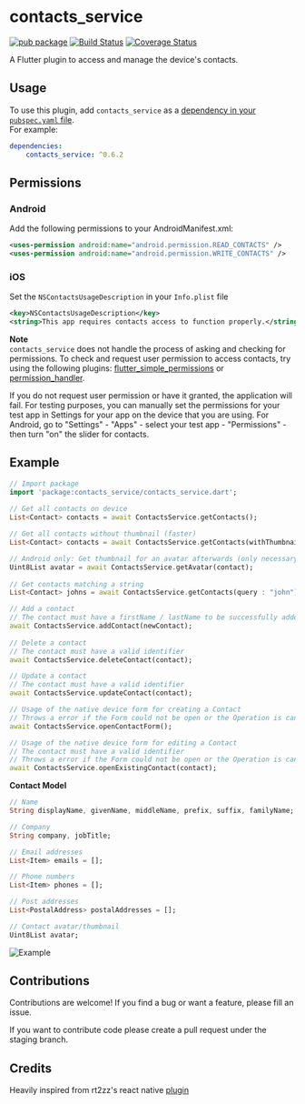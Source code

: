 
# contacts_service  
[![pub package](https://img.shields.io/pub/v/contacts_service.svg)](https://pub.dartlang.org/packages/contacts_service)
[![Build Status](https://travis-ci.com/lukasgit/flutter_contacts.svg?branch=master)](https://travis-ci.com/lukasgit/flutter_contacts)
[![Coverage Status](https://coveralls.io/repos/github/clovisnicolas/flutter_contacts/badge.svg?branch=master)](https://coveralls.io/github/clovisnicolas/flutter_contacts?branch=master)

A Flutter plugin to access and manage the device's contacts.  
  
## Usage  
  
To use this plugin, add `contacts_service` as a [dependency in your `pubspec.yaml` file](https://flutter.io/platform-plugins/).  
For example:  
```yaml  
dependencies:  
    contacts_service: ^0.6.2
```  
  
## Permissions  
### Android  
Add the following permissions to your AndroidManifest.xml:  
  
```xml  
<uses-permission android:name="android.permission.READ_CONTACTS" />  
<uses-permission android:name="android.permission.WRITE_CONTACTS" />  
```  
### iOS
Set the `NSContactsUsageDescription` in your `Info.plist` file  
  
```xml  
<key>NSContactsUsageDescription</key>  
<string>This app requires contacts access to function properly.</string>  
```  

**Note**  
`contacts_service` does not handle the process of asking and checking for permissions. To check and request user permission to access contacts, try using the following plugins: [flutter_simple_permissions](https://github.com/AppleEducate/flutter_simple_permissions)  or [permission_handler](https://pub.dartlang.org/packages/permission_handler).
  
If you do not request user permission or have it granted, the application will fail. For testing purposes, you can manually set the permissions for your test app in Settings for your app on the device that you are using. For Android, go to "Settings" - "Apps" - select your test app - "Permissions" - then turn "on" the slider for contacts.   
  
## Example  

```dart  
// Import package  
import 'package:contacts_service/contacts_service.dart';  
  
// Get all contacts on device
List<Contact> contacts = await ContactsService.getContacts();  

// Get all contacts without thumbnail (faster)
List<Contact> contacts = await ContactsService.getContacts(withThumbnails: false);

// Android only: Get thumbnail for an avatar afterwards (only necessary if `withThumbnails: false` is used)
Uint8List avatar = await ContactsService.getAvatar(contact);
  
// Get contacts matching a string
List<Contact> johns = await ContactsService.getContacts(query : "john");

// Add a contact  
// The contact must have a firstName / lastName to be successfully added  
await ContactsService.addContact(newContact);  
  
// Delete a contact
// The contact must have a valid identifier
await ContactsService.deleteContact(contact);  

// Update a contact
// The contact must have a valid identifier
await ContactsService.updateContact(contact);

// Usage of the native device form for creating a Contact
// Throws a error if the Form could not be open or the Operation is canceled by the User
await ContactsService.openContactForm();

// Usage of the native device form for editing a Contact
// The contact must have a valid identifier
// Throws a error if the Form could not be open or the Operation is canceled by the User
await ContactsService.openExistingContact(contact);

```  

**Contact Model**
```dart
// Name
String displayName, givenName, middleName, prefix, suffix, familyName;

// Company
String company, jobTitle;

// Email addresses
List<Item> emails = [];

// Phone numbers
List<Item> phones = [];

// Post addresses
List<PostalAddress> postalAddresses = [];

// Contact avatar/thumbnail
Uint8List avatar;

```
  
![Example](doc/example.gif "Example screenshot")  
  
## Contributions

Contributions are welcome! If you find a bug or want a feature, please fill an issue.

If you want to contribute code please create a pull request under the staging branch.

## Credits

Heavily inspired from rt2zz's react native [plugin](https://github.com/rt2zz/react-native-contacts)
